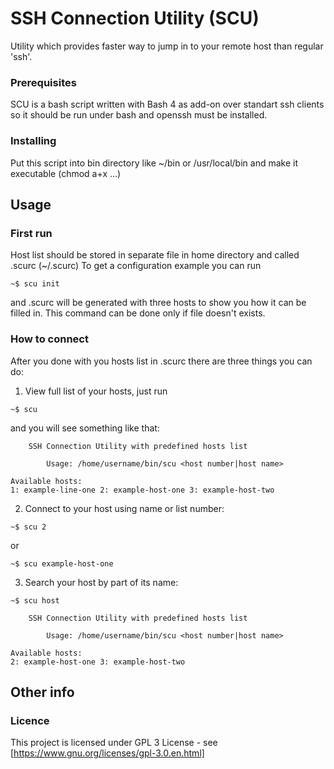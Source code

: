# SSH Connection Utility (SCU)
Utility which provides faster way to jump in to your remote host than regular 'ssh'.

### Prerequisites

SCU is a bash script written with Bash 4 as add-on over standart ssh clients so it should be run under bash and openssh must be installed.

### Installing

Put this script into bin directory like ~/bin or /usr/local/bin and make it executable (chmod a+x ...)

## Usage

### First run

Host list should be stored in separate file in home directory and called .scurc (~/.scurc)
To get a configuration example you can run

```
~$ scu init
```
and .scurc will be generated with three hosts to show you how it can be filled in.
This command can be done only if file doesn't exists.

### How to connect

After you done with you hosts list in .scurc there are three things you can do:
1. View full list of your hosts, just run
```
~$ scu
```
and you will see something like that:
```
	SSH Connection Utility with predefined hosts list

		Usage: /home/username/bin/scu <host number|host name>

Available hosts:
1: example-line-one	2: example-host-one	3: example-host-two	

```

2. Connect to your host using name or list number:
```
~$ scu 2
```
or
```
~$ scu example-host-one
```

3. Search your host by part of its name:
```
~$ scu host

	SSH Connection Utility with predefined hosts list

		Usage: /home/username/bin/scu <host number|host name>

Available hosts:
2: example-host-one	3: example-host-two	
```

## Other info

### Licence

This project is licensed under GPL 3 License - see [https://www.gnu.org/licenses/gpl-3.0.en.html]

